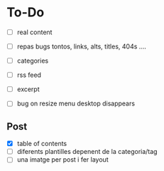 # To-Do
- [ ] real content
- [ ] repas bugs tontos, links, alts, titles, 404s ....
- [ ] categories
- [ ] rss feed
- [ ] excerpt
- [ ] bug on resize menu desktop disappears


## Post
- [x] table of contents
- [ ] diferents plantilles depenent de la categoria/tag
- [ ] una imatge per post i fer layout
